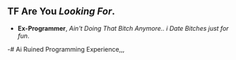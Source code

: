 
## TF Are You *Looking For*.
- **Ex-Programmer**, *Ain't Doing That Bitch Anymore.. i Date Bitches just for fun*.

-# Ai Ruined Programming Experience,,,
